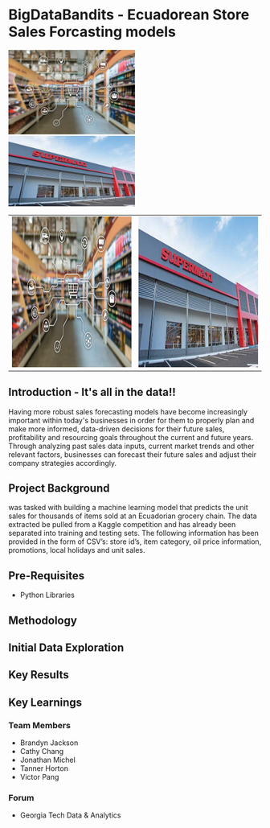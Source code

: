 # BigDataBandits - Ecuadorean Store Sales Forcasting models

<img src="https://raw.githubusercontent.com/bjackson2022/BigDataBandits-store-price-predictions/main/images/Sales%20Forecasting%20image.jpg" width=50% height=50%>

<img src="https://raw.githubusercontent.com/bjackson2022/BigDataBandits-store-price-predictions/main/images/area-comercial-1.jpg" width=50% height=50%>


<table>
  <tr>
    <td><img src="https://raw.githubusercontent.com/bjackson2022/BigDataBandits-store-price-predictions/main/images/Sales%20Forecasting%20image.jpg" width="400" height="300"></td>
    <td><img src="https://raw.githubusercontent.com/bjackson2022/BigDataBandits-store-price-predictions/main/images/area-comercial-1.jpg" width="400" height="300"></td>
  </tr>
</table>


## Introduction - It's all in the data!!
Having more robust sales forecasting models have become increasingly important within today's businesses in order for them to properly plan and make more informed, data-driven decisions for their future sales, profitability and resourcing goals throughout the current and future years. Through analyzing past sales data inputs, current market trends and other relevant factors, businesses can forecast their future sales and adjust their company strategies accordingly. 



## Project Background
was tasked with building a machine learning model that predicts the unit sales for thousands of items sold at an Ecuadorian grocery chain. The data extracted be pulled from a Kaggle competition and has already been separated into training and testing sets. The following information has been provided in the form of CSV’s: store id’s, item category, oil price information, promotions, local holidays and unit sales.

## Pre-Requisites
- Python Libraries

## Methodology


## Initial Data Exploration


## Key Results


## Key Learnings


### Team Members

- Brandyn Jackson
- Cathy Chang
- Jonathan Michel
- Tanner Horton
- Victor Pang

### Forum

- Georgia Tech Data & Analytics 
